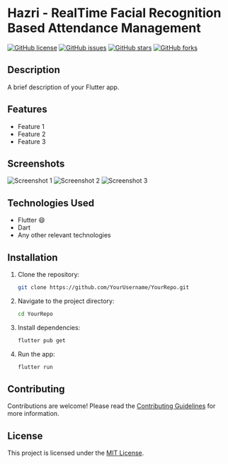 # Hazri - RealTime Facial Recognition Based Attendance Management

[![GitHub license](https://img.shields.io/github/license/FarzamAliKhan/Hazri)](https://github.com/FarzamAliKhan/Hazri/blob/main/LICENSE)
[![GitHub issues](https://img.shields.io/github/issues/FarzamAliKhan/Hazri)](https://github.com/FarzamAliKhan/Hazri/issues)
[![GitHub stars](https://img.shields.io/github/stars/FarzamAliKhan/Hazri)](https://github.com/FarzamAliKhan/Hazri/stargazers)
[![GitHub forks](https://img.shields.io/github/forks/FarzamAliKhan/Hazri)](https://github.com/FarzamAliKhan/Hazri/network)


## Description

A brief description of your Flutter app.

## Features

- Feature 1
- Feature 2
- Feature 3

## Screenshots

![Screenshot 1](/screenshots/screenshot1.png)
![Screenshot 2](/screenshots/screenshot2.png)
![Screenshot 3](/screenshots/screenshot3.png)

## Technologies Used

- Flutter :smile:
- Dart
- Any other relevant technologies

## Installation

1. Clone the repository:

   ```bash
   git clone https://github.com/YourUsername/YourRepo.git
   ```

2. Navigate to the project directory:

   ```bash
   cd YourRepo
   ```

3. Install dependencies:

   ```bash
   flutter pub get
   ```

4. Run the app:

   ```bash
   flutter run
   ```

## Contributing

Contributions are welcome! Please read the [Contributing Guidelines](CONTRIBUTING.md) for more information.

## License

This project is licensed under the [MIT License](LICENSE).

